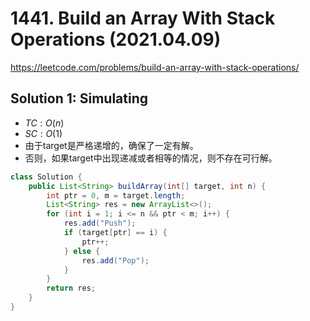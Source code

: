# 1441. Build an Array With Stack Operations (2021.04.09)

https://leetcode.com/problems/build-an-array-with-stack-operations/

## Solution 1: Simulating

- $TC:O(n)$
- $SC:O(1)$
- 由于target是严格递增的，确保了一定有解。
- 否则，如果target中出现递减或者相等的情况，则不存在可行解。

```java
class Solution {
    public List<String> buildArray(int[] target, int n) {
        int ptr = 0, m = target.length;
        List<String> res = new ArrayList<>();
        for (int i = 1; i <= n && ptr < m; i++) {
            res.add("Push");
            if (target[ptr] == i) {
                ptr++;
            } else {
                res.add("Pop");
            }
        }
        return res;
    }
}
```